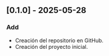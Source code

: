 ## [0.1.0] - 2025-05-28
### Add
- Creación del repositorio en GitHub.
- Creación del proyecto inicial.
